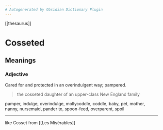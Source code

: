 ```yaml
---
# Autogenerated by Obsidian Dictionary Plugin
---
```


[[thesaurus]]

# Cosseted

## Meanings

### Adjective

Cared for and protected in an overindulgent way; pampered.

> the cosseted daughter of an upper-class New England family

pamper, indulge, overindulge, mollycoddle, coddle, baby, pet, mother, nanny, nursemaid, pander to, spoon-feed, overparent, spoil

--- 
like Cosset from [[Les Misérables]]

